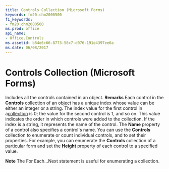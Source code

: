 ```yaml
---
title: Controls Collection (Microsoft Forms)
keywords: fm20.chm2000500
f1_keywords:
- fm20.chm2000500
ms.prod: office
api_name:
- Office.Controls
ms.assetid: b84e6c66-8773-58c7-d076-191e4397ee6a
ms.date: 06/08/2017
---
```



# Controls Collection (Microsoft Forms)



Includes all the controls contained in an object.
 **Remarks**
Each control in the **Controls** collection of an object has a unique index whose value can be either an integer or a string. The index value for the first control in a[collection](vbe-glossary.md) is 0; the value for the second control is 1, and so on. This value indicates the order in which controls were added to the collection.
If the index is a string, it represents the name of the control. The **Name** property of a control also specifies a control's name.
You can use the **Controls** collection to enumerate or count individual controls, and to set their properties. For example, you can enumerate the **Controls** collection of a particular form and set the **Height** property of each control to a specified value.

 **Note**  The For Each...Next statement is useful for enumerating a collection.


